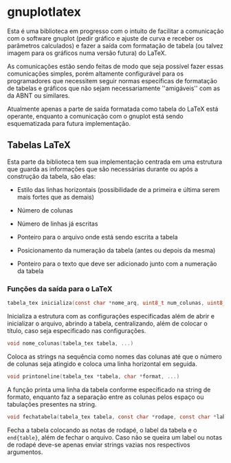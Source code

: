 # gnuplotlatex

 Esta é uma biblioteca em progresso com o
intuito de facilitar a comunicação com o
software gnuplot (pedir gráfico e ajuste
de curva e receber os parâmetros calculados)
e fazer a saída com formatação de tabela
(ou talvez imagem para os gráficos numa
versão futura) do LaTeX.  

 As comunicações estão sendo feitas de modo
que seja possível fazer essas comunicações
simples, porém altamente configurável para os
programadores que necessitem seguir normas
específicas de formatação de tabelas e gráficos
que não sejam necessariamente ''amigáveis'' com
as da ABNT ou similares.  

 Atualmente apenas a parte de saída formatada
como tabela do LaTeX está operante, enquanto
a comunicação com o gnuplot está sendo
esquematizada para futura implementação.  

## Tabelas LaTeX

 Esta parte da biblioteca tem sua implementação
centrada em uma estrutura que guarda as
informações que são necessárias durante ou após
a construção da tabela, são elas:  

 - Estilo das linhas horizontais (possibilidade
 de a primeira e última serem mais fortes que
 as demais)  

 - Número de colunas  

 - Número de linhas já escritas  

 - Ponteiro para o arquivo onde está sendo
 escrita a tabela  

 - Posicionamento da numeração da tabela (antes
 ou depois da mesma)  

 - Ponteiro para o texto que deve ser adicionado
 junto com a numeração da tabela  

### Funções da saída para o LaTeX

 ~~~c
 tabela_tex inicializa(const char *nome_arq, uint8_t num_colunas, uint8_t opcoes, const char *capt)
 ~~~

  Inicializa a estrutura com as configurações especificadas
  além de abrir e inicializar o arquivo, abrindo a tabela,
  centralizando, além de colocar o título, caso seja
  especificado nas configurações.  

 ~~~c
 void nome_colunas(tabela_tex tabela, ...)
 ~~~

  Coloca as strings na sequência como nomes das colunas até
  que o número de colunas seja atingido e coloca uma linha
  horizontal em seguida.  

 ~~~c
 void printoneline(tabela_tex *tabela, char *format, ...)
 ~~~

 A função printa uma linha da tabela conforme especificado
 na string de formato, enquanto faz a separação entre as
 colunas pelos espaço ou tabulações presentes na string.  

 ~~~c
 void fechatabela(tabela_tex tabela, const char *rodape, const char *label)
 ~~~

 Fecha a tabela colocando as notas de rodapé, o label
 da tabela e o `end{table}`, além de fechar o arquivo.
 Caso não se queira um label ou notas de rodapé deve-se
 apenas enviar strings vazias nos respectivos argumentos.
